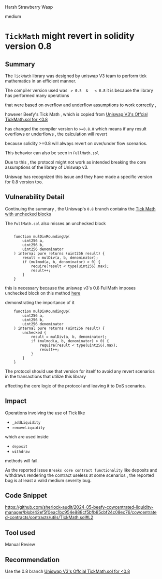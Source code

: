 Harsh Strawberry Wasp

medium

# `TickMath` might revert in solidity version 0.8

## Summary
The `TickMath` library was designed by uniswap V3 team to perform tick mathematics in an efficient manner.

The compiler version used  was ` > 0.5  &   < 0.8` it is because the library has performed many operations

that were based on overflow and underflow assumptions to work correctly , 

however Beefy's Tick Math , which is copied from [Uniswap V3's Offcial TickMath.sol for <0.8 ](https://github.com/Uniswap/v3-core/blob/main/contracts/libraries/TickMath.sol)

has changed the compiler version to `>=0.8.0` which means if any result overflows or underflows , the calculation will revert

because solidity >=0.8 will always revert on over/under flow scenarios.

This behavior can also be seen in `FullMath.sol`

Due to this , the protocol might not work as intended breaking the core assumptions of the library of Uniswap v3.

Uniswap has recognized this issue and they have made a specific version for 0.8 version too.

## Vulnerability Detail
Continuing the summary , the Uniswap's `0.8` branch contains the [Tick Math with unchecked blocks](https://github.com/Uniswap/v3-core/blob/0.8/contracts/libraries/TickMath.sol#L27)

The `FullMath.sol`  also misses an unchecked block


```solidity
 
    function mulDivRoundingUp(
        uint256 a,
        uint256 b,
        uint256 denominator
    ) internal pure returns (uint256 result) {
        result = mulDiv(a, b, denominator);
        if (mulmod(a, b, denominator) > 0) {
            require(result < type(uint256).max);
            result++;
        }
    }
```
this is necessary because the uniswap v3's 0.8 FullMath imposes unchecked block on this method [here](https://github.com/Uniswap/v3-core/blob/0.8/contracts/libraries/FullMath.sol#L120)

demonstrating the importance of it

```solidity
    function mulDivRoundingUp(
        uint256 a,
        uint256 b,
        uint256 denominator
    ) internal pure returns (uint256 result) {
        unchecked {
            result = mulDiv(a, b, denominator);
            if (mulmod(a, b, denominator) > 0) {
                require(result < type(uint256).max);
                result++;
            }
        }
    }
```

The protocol should use that version for itself to avoid any revert scenarios in the transactions that utilize this library

affecting the core logic of the protocol and leaving it to DoS scenarios.

## Impact
Operations involving the use of Tick like 

- `_addLiquidity` 
- `removeLiquidity` 

which are used inside 

- `deposit` 
- `withdraw` 

methods will fail.

As the reported issue `Breaks core contract functionality` like deposits and withdraws  rendering the contract useless at some scenarios , the reported bug is at least a valid medium severity bug.

## Code Snippet
https://github.com/sherlock-audit/2024-05-beefy-cowcentrated-liquidity-manager/blob/42ef5f0eac1bc954e888cf5bfb85cbf24c08ec76/cowcentrated-contracts/contracts/utils/TickMath.sol#L2

## Tool used

Manual Review

## Recommendation
Use the 0.8 branch [Uniswap V3's Offcial TickMath.sol for <0.8 ](https://github.com/Uniswap/v3-core/blob/main/contracts/libraries/TickMath.sol)